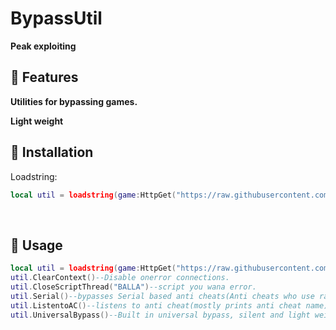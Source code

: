 # BypassUtil
**Peak exploiting**
## 🤠 Features
**Utilities for bypassing games.**

**Light weight**
<br/>
## 🔌 Installation
Loadstring:
```lua
local util = loadstring(game:HttpGet("https://raw.githubusercontent.com/Awakenchan/BypassUtil/main/BypassUtils"))()
```
<br/>

## 📜 Usage
```lua
local util = loadstring(game:HttpGet("https://raw.githubusercontent.com/Awakenchan/BypassUtil/main/BypassUtils"))()
util.ClearContext()--Disable onerror connections.
util.CloseScriptThread("BALLA")--script you wana error.
util.Serial()--bypasses Serial based anti cheats(Anti cheats who use random numbers).
util.ListentoAC()--listens to anti cheat(mostly prints anti cheat name).
util.UniversalBypass()--Built in universal bypass, silent and light weight works on most games.
```
